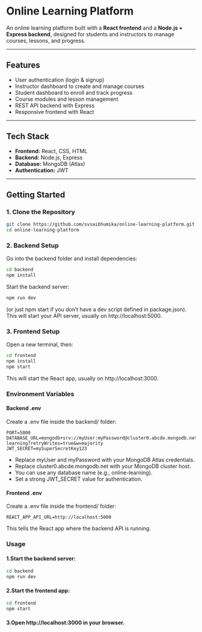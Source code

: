 # Online Learning Platform

An online learning platform built with a **React frontend** and a **Node.js + Express backend**, designed for students and instructors to manage courses, lessons, and progress.

---

## Features
- User authentication (login & signup)
- Instructor dashboard to create and manage courses
- Student dashboard to enroll and track progress
- Course modules and lesson management
- REST API backend with Express
- Responsive frontend with React

---

## Tech Stack
- **Frontend:** React, CSS, HTML
- **Backend:** Node.js, Express
- **Database:** MongoDB (Atlas)  
- **Authentication:** JWT  

---

## Getting Started

### 1. Clone the Repository
```bash
git clone https://github.com/svsaibhumika/online-learning-platform.git
cd online-learning-platform
```
### 2. Backend Setup
Go into the backend folder and install dependencies:
```bash
cd backend
npm install
```
Start the backend server:
```bash
npm run dev
```
(or just npm start if you don’t have a dev script defined in package.json).
This will start your API server, usually on http://localhost:5000.
### 3. Frontend Setup
Open a new terminal, then:
```bash
cd frontend
npm install
npm start
```
This will start the React app, usually on http://localhost:3000.

### Environment Variables
#### Backend .env

Create a .env file inside the backend/ folder:
```env
PORT=5000
DATABASE_URL=mongodb+srv://myUser:myPassword@cluster0.abcde.mongodb.net/online-learning?retryWrites=true&w=majority
JWT_SECRET=mySuperSecretKey123
```
- Replace myUser and myPassword with your MongoDB Atlas credentials.
- Replace cluster0.abcde.mongodb.net with your MongoDB cluster host.
- You can use any database name (e.g., online-learning).
- Set a strong JWT_SECRET value for authentication.

#### Frontend .env

Create a .env file inside the frontend/ folder:
```env
REACT_APP_API_URL=http://localhost:5000
```
This tells the React app where the backend API is running.

### Usage
#### 1.Start the backend server:
```bash
cd backend
npm run dev
```
#### 2.Start the frontend app:
```bash
cd frontend
npm start
```
#### 3.Open http://localhost:3000 in your browser.
